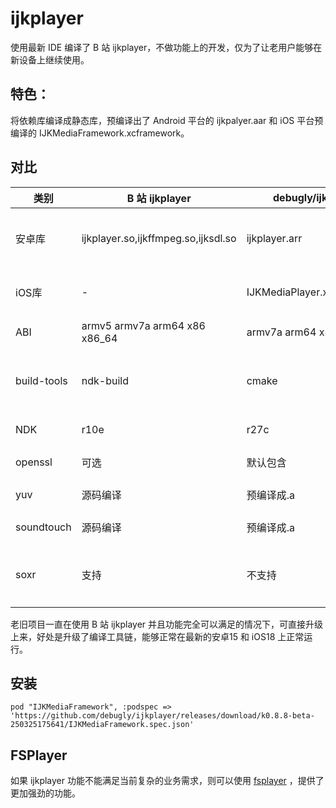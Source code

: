 # ijkplayer

使用最新 IDE 编译了 B 站 ijkplayer，不做功能上的开发，仅为了让老用户能够在新设备上继续使用。

## 特色：

将依赖库编译成静态库，预编译出了 Android 平台的 ijkpalyer.aar 和 iOS 平台预编译的 IJKMediaFramework.xcframework。

## 对比

| 类别          | B 站 ijkplayer                       | debugly/ijkplayer          | 备注                               |
| ----------- | ----------------------------------- | -------------------------- | -------------------------------- |
| 安卓库         | ijkplayer.so,ijkffmpeg.so,ijksdl.so | ijkplayer.arr              | 从三个so缩减成一个arr，内部是一个 ijkpalyer.so |
| iOS库        | -                                   | IJKMediaPlayer.xcframework | 通过 xcframework 分发                |
| ABI         | armv5 armv7a arm64 x86 x86_64       | armv7a arm64 x86 x86_64    | 剔除 armv5 架构                      |
| build-tools | ndk-build                           | cmake                      | 一套cmake支持所有ABI，无须每个 ABI 一个文件夹    |
| NDK         | r10e                                | r27c                       | 使用最新最稳定的 NDK                     |
| openssl     | 可选                                  | 默认包含                       | 升级到了最新 1.1.1w                    |
| yuv         | 源码编译                                | 预编译成.a                     | 升级到了较新的stable分支                  |
| soundtouch  | 源码编译                                | 预编译成.a                     | 升级到了最新 2.3.3                     |
| soxr        | 支持                                  | 不支持                        | 音频重采样库，暂不编译了，有问题时可加上             |

老旧项目一直在使用 B 站 ijkplayer 并且功能完全可以满足的情况下，可直接升级上来，好处是升级了编译工具链，能够正常在最新的安卓15 和 iOS18 上正常运行。


## 安装

```
pod "IJKMediaFramework", :podspec => 'https://github.com/debugly/ijkplayer/releases/download/k0.8.8-beta-250325175641/IJKMediaFramework.spec.json'
```

## FSPlayer

如果 ijkplayer 功能不能满足当前复杂的业务需求，则可以使用 [fsplayer](https://github.com/debugly/fsplayer) ，提供了更加强劲的功能。